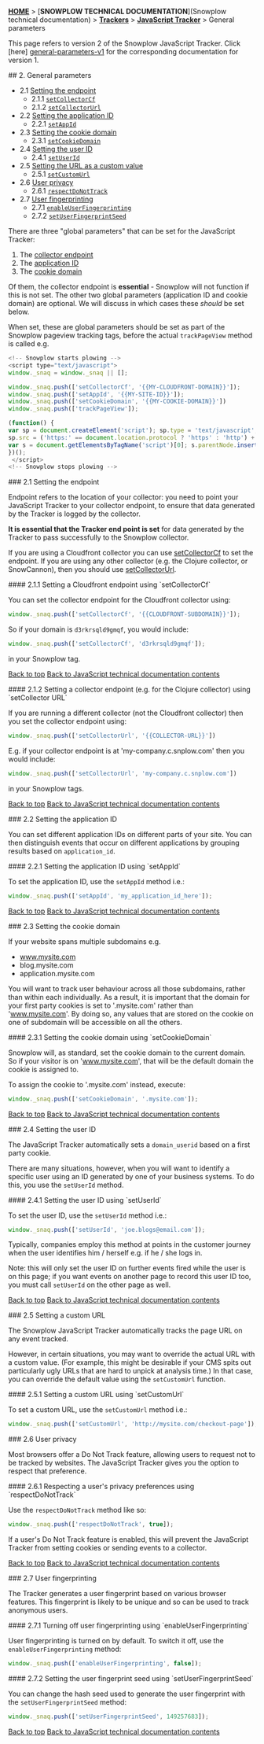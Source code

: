 <a name="top" />

[**HOME**](Home) > [**SNOWPLOW TECHNICAL DOCUMENTATION**](Snowplow technical documentation) > [**Trackers**](trackers) > [**JavaScript Tracker**](Javascript-Tracker) > General parameters

This page refers to version 2 of the Snowplow JavaScript Tracker. Click [here] [general-parameters-v1] for the corresponding documentation for version 1.

<a name="general" />
## 2. General parameters

  - 2.1 [Setting the endpoint](#endpoint)  
    - 2.1.1 [`setCollectorCf`](#setCollectorCf)  
    - 2.1.2 [`setCollectorUrl`](#setCollectorUrl)
  - 2.2 [Setting the application ID](#app-id)
    - 2.2.1 [`setAppId`](#setAppId)  
  - 2.3 [Setting the cookie domain](#cookiedomain)
    - 2.3.1 [`setCookieDomain`](#setCookieDomain) 
  - 2.4 [Setting the user ID](#user-id)  
    - 2.4.1 [`setUserId`](#setUserId)
  - 2.5 [Setting the URL as a custom value](#customurl)
    - 2.5.1 [`setCustomUrl`](#setcustomurl)
  - 2.6 [User privacy](#do-not-track)
    - 2.6.1 [`respectDoNotTrack`](#respectDoNotTrack)
  - 2.7 [User fingerprinting](#fingerprint)
    - 2.7.1 [`enableUserFingerprinting`](#enableUserFingerprinting)
    - 2.7.2 [`setUserFingerprintSeed`](#setUserFingerprintSeed)

There are three "global parameters" that can be set for the JavaScript Tracker:

1. The [collector endpoint](#endpoint)
2. The [application ID](#app-id)
3. The [cookie domain](#cookiedomain)

Of them, the collector endpoint is **essential** - Snowplow will not function if this is not set. The other two global parameters (application ID and cookie domain) are optional. We will discuss in which cases these *should* be set below.

When set, these are global parameters should be set as part of the Snowplow pageview tracking tags, before the actual `trackPageView` method is called e.g. 

```javascript
<!-- Snowplow starts plowing -->
<script type="text/javascript">
window._snaq = window._snaq || [];

window._snaq.push(['setCollectorCf', '{{MY-CLOUDFRONT-DOMAIN}}']);
window._snaq.push(['setAppId', '{{MY-SITE-ID}}']);
window._snaq.push(['setCookieDomain', '{{MY-COOKIE-DOMAIN}}'])
window._snaq.push(['trackPageView']);

(function() {
var sp = document.createElement('script'); sp.type = 'text/javascript'; sp.async = true; sp.defer = true;
sp.src = ('https:' == document.location.protocol ? 'https' : 'http') + '://d1fc8wv8zag5ca.cloudfront.net/0.13.1/sp.js';
var s = document.getElementsByTagName('script')[0]; s.parentNode.insertBefore(sp, s);
})();
 </script>
<!-- Snowplow stops plowing -->
```

<a name="endpoint" />
### 2.1 Setting the endpoint

Endpoint refers to the location of your collector: you need to point your JavaScript Tracker to your collector endpoint, to ensure that data generated by the Tracker is logged by the collector.

**It is essential that the Tracker end point is set** for data generated by the Tracker to pass successfully to the Snowplow collector.

If you are using a Cloudfront collector you can use [setCollectorCf](#setCollectorCf) to set the endpoint. If you are using any other collector (e.g. the Clojure collector, or SnowCannon), then you should use [setCollectorUrl](#setCollectorUrl).

<a name="setCollectorCf" />
#### 2.1.1 Setting a Cloudfront endpoint using `setCollectorCf`

You can set the collector endpoint for the Cloudfront collector using:

```javascript
window._snaq.push(['setCollectorCf', '{{CLOUDFRONT-SUBDOMAIN}}']);
```

So if your domain is `d3rkrsqld9gmqf`, you would include:

```javascript
window._snaq.push(['setCollectorCf', 'd3rkrsqld9gmqf']);
```

in your Snowplow tag.


[Back to top](#top)
[Back to JavaScript technical documentation contents][contents]

<a name="setCollectorUrl" />
#### 2.1.2 Setting a collector endpoint (e.g. for the Clojure collector) using `setCollector URL`

If you are running a different collector (not the Cloudfront collector) then you set the collector endpoint using:

```javascript
window._snaq.push(['setCollectorUrl', '{{COLLECTOR-URL}}'])
```

E.g. if your collector endpoint is at 'my-company.c.snplow.com' then you would include:

```javascript
window._snaq.push(['setCollectorUrl', 'my-company.c.snplow.com'])
```

in your Snowplow tags.

[Back to top](#top)
[Back to JavaScript technical documentation contents][contents]

<a name="app-id" />
### 2.2 Setting the application ID

You can set different application IDs on different parts of your site. You can then distinguish events that occur on different applications by grouping results based on `application_id`.

<a name="setAppId" />
#### 2.2.1 Setting the application ID using `setAppId`

To set the application ID, use the `setAppId` method i.e.:

```javascript
window._snaq.push(['setAppId', 'my_application_id_here']);
```

[Back to top](#top)
[Back to JavaScript technical documentation contents][contents]

<a name="cookiedomain" />
### 2.3 Setting the cookie domain

If your website spans multiple subdomains e.g.

* www.mysite.com
* blog.mysite.com
* application.mysite.com

You will want to track user behaviour across all those subdomains, rather than within each individually. As a result, it is important that the domain for your first party cookies is set to '.mysite.com' rather than 'www.mysite.com'. By doing so, any values that are stored on the cookie on one of subdomain will be accessible on all the others.

<a name="setCookieDomain" />
#### 2.3.1 Setting the cookie domain using `setCookieDomain`

Snowplow will, as standard, set the cookie domain to the current domain. So if your visitor is on 'www.mysite.com', that will be the default domain the cookie is assigned to.

To assign the cookie to '.mysite.com' instead, execute:

```javascript
window._snaq.push(['setCookieDomain', '.mysite.com']);
```

[Back to top](#top)
[Back to JavaScript technical documentation contents][contents]

<a name="user-id" />
### 2.4 Setting the user ID

The JavaScript Tracker automatically sets a `domain_userid` based on a first party cookie.

There are many situations, however, when you will want to identify a specific user using an ID generated by one of your business systems. To do this, you use the `setUserId` method.

<a name="setUserId" />
#### 2.4.1 Setting the user ID using `setUserId`

To set the user ID, use the `setUserId` method i.e.:

```javascript
window._snaq.push(['setUserId', 'joe.blogs@email.com']);
```

Typically, companies employ this method at points in the customer journey when the user identifies him / herself e.g. if he / she logs in.

Note: this will only set the user ID on further events fired while the user is on this page; if you want events on another page to record this user ID too, you must call `setUserId` on the other page as well.

[Back to top](#top)
[Back to JavaScript technical documentation contents][contents]

<a name="customurl" />
### 2.5 Setting a custom URL

The Snowplow JavaScript Tracker automatically tracks the page URL on any event tracked.

However, in certain situations, you may want to override the actual URL with a custom value. (For example, this might be desirable if your CMS spits out particularly ugly URLs that are hard to unpick at analysis time.) In that case, you can override the default value using the `setCustomUrl` function.

<a name="setcustomurl" />
#### 2.5.1 Setting a custom URL using `setCustomUrl` 

To set a custom URL, use the `setCustomUrl` method i.e.:

```javascript
window._snaq.push(['setCustomUrl', 'http://mysite.com/checkout-page']);
```

<a name="do-not-track" />
### 2.6 User privacy

Most browsers offer a Do Not Track feature, allowing users to request not to be tracked by websites. The JavaScript Tracker gives you the option to respect that preference.

<a name="respectDoNotTrack" />
#### 2.6.1 Respecting a user's privacy preferences using `respectDoNotTrack`

Use the `respectDoNotTrack` method like so:

```javascript
window._snaq.push(['respectDoNotTrack', true]);
```

If a user's Do Not Track feature is enabled, this will prevent the JavaScript Tracker from setting cookies or sending events to a collector.

[Back to top](#top)
[Back to JavaScript technical documentation contents][contents]

<a name="fingerprint" />
### 2.7 User fingerprinting

The Tracker generates a user fingerprint based on various browser features. This fingerprint is likely to be unique and so can be used to track anonymous users.

<a name="enableUserFingerprinting" />
#### 2.7.1 Turning off user fingerprinting using `enableUserFingerprinting`

User fingerprinting is turned on by default. To switch it off, use the `enableUserFingerprinting` method:

```javascript
window._snaq.push(['enableUserFingerprinting', false]);
```

<a name="setUserFingerprintSeed" />
#### 2.7.2 Setting the user fingerprint seed using `setUserFingerprintSeed`

You can change the hash seed used to generate the user fingerprint with the `setUserFingerprintSeed` method:

```javascript
window._snaq.push(['setUserFingerprintSeed', 149257683]);
```

[Back to top](#top)
[Back to JavaScript technical documentation contents][contents]

[contents]: Javascript-Tracker
[general-parameters-v1]: https://github.com/snowplow/snowplow/wiki/1-General-parameters-for-the-Javascript-tracker-v1
